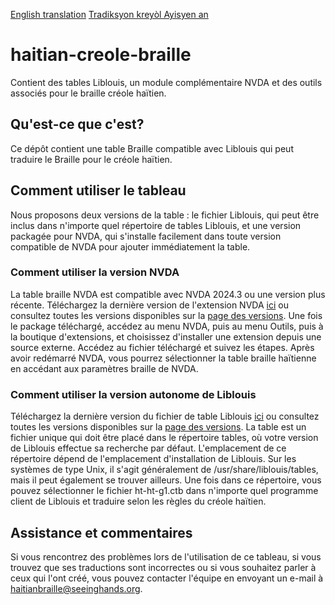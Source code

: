 <span lang="en">[English translation](README.md)</span> <span lang="ht">[Tradiksyon kreyòl Ayisyen an](README_ht.md)</span>

# haitian-creole-braille
Contient des tables Liblouis, un module complémentaire NVDA et des outils associés pour le braille créole haïtien.

## Qu'est-ce que c'est?
Ce dépôt contient une table Braille compatible avec Liblouis qui peut traduire le Braille pour le créole haïtien.

## Comment utiliser le tableau
Nous proposons deux versions de la table : le fichier Liblouis, qui peut être inclus dans n'importe quel répertoire de tables Liblouis, et une version packagée pour NVDA, qui s'installe facilement dans toute version compatible de NVDA pour ajouter immédiatement la table.

### Comment utiliser la version NVDA
La table braille NVDA est compatible avec NVDA 2024.3 ou une version plus récente. Téléchargez la dernière version de l'extension NVDA [ici](https://s.seeinghands.org/haitianbraillenvdalatest) ou consultez toutes les versions disponibles sur la [page des versions](https://github.com/seeing-hands/haitian-creole-braille/releases). Une fois le package téléchargé, accédez au menu NVDA, puis au menu Outils, puis à la boutique d'extensions, et choisissez d'installer une extension depuis une source externe. Accédez au fichier téléchargé et suivez les étapes. Après avoir redémarré NVDA, vous pourrez sélectionner la table braille haïtienne en accédant aux paramètres braille de NVDA.

### Comment utiliser la version autonome de Liblouis
Téléchargez la dernière version du fichier de table Liblouis [ici](https://s.seeinghands.org/haitianbrailleliblouislatest) ou consultez toutes les versions disponibles sur la [page des versions](https://github.com/seeing-hands/haitian-creole-braille/releases). La table est un fichier unique qui doit être placé dans le répertoire tables, où votre version de Liblouis effectue sa recherche par défaut. L'emplacement de ce répertoire dépend de l'emplacement d'installation de Liblouis. Sur les systèmes de type Unix, il s'agit généralement de /usr/share/liblouis/tables, mais il peut également se trouver ailleurs. Une fois dans ce répertoire, vous pouvez sélectionner le fichier ht-ht-g1.ctb dans n'importe quel programme client de Liblouis et traduire selon les règles du créole haïtien.

## Assistance et commentaires
Si vous rencontrez des problèmes lors de l'utilisation de ce tableau, si vous trouvez que ses traductions sont incorrectes ou si vous souhaitez parler à ceux qui l'ont créé, vous pouvez contacter l'équipe en envoyant un e-mail à haitianbraille@seeinghands.org.